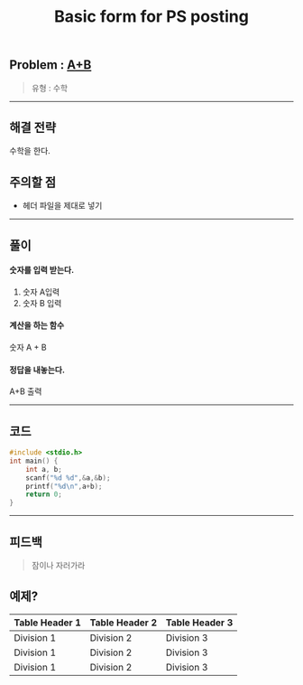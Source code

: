 ﻿---
title: Basic form for PS posting
#date: 2020-01-01-00:00
categories:
- PS

tags:
- baekjoon
- PS
- Problem Solve
- Math
---

## Problem : [A+B](https://www.acmicpc.net/problem/1000)
> 유형 : 수학

---


<!-- 문제 복붙은 할 필요가 없다는 생각에 앞으로 따로 옮기지 않습니다.

**문제 설명**

> 두 정수 A와 B를 입력받은 다음, A+B를 출력하는 프로그램을 작성하시오.


**예제 입력**

> 입력설명

```
1 2
```

**예제 출력**

> 출력 설명

```
3
```

--- 

-->


## 해결 전략

> 
수학을 한다.




## 주의할 점

* 헤더 파일을 제대로 넣기


---



## 풀이

#### 숫자를 입력 받는다.
  1. 숫자 A입력
  2. 숫자 B 입력



#### 계산을 하는 함수
숫자 A + B



#### 정답을 내놓는다.
A+B 출력

---

## 코드

```c++
#include <stdio.h>
int main() {
	int a, b;
	scanf("%d %d",&a,&b);
	printf("%d\n",a+b);
	return 0;
}
```


---


## 피드백


> 잠이나 자러가라


## 예제?

| Table Header 1 | Table Header 2 | Table Header 3 |
| --- | --- | --- |
| Division 1 | Division 2 | Division 3 |
| Division 1 | Division 2 | Division 3 |
| Division 1 | Division 2 | Division 3 |
